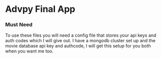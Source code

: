 # Advpy Final App


### Must Need

To use these files you will need a config file that stores your api keys and auth codes which I will give out. I have a mongodb cluster set up and the movie database api key and authcode, I will get this setup for you both when you want me too.
